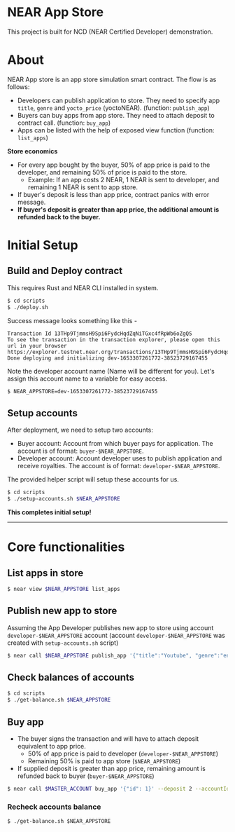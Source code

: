 # NEAR App Store

This project is built for NCD (NEAR Certified Developer) demonstration.

# About

NEAR App store is an app store simulation smart contract. The flow is as follows:

- Developers can publish application to store. They need to specify app `title`, `genre` and `yocto_price` (yoctoNEAR). (function: `publish_app`)
- Buyers can buy apps from app store. They need to attach deposit to contract call. (function: `buy_app`)
- Apps can be listed with the help of exposed view function (function: `list_apps`)

**Store economics**

- For every app bought by the buyer, 50% of app price is paid to the developer, and remaining 50% of price is paid to the store.
  - Example: If an app costs 2 NEAR, 1 NEAR is sent to developer, and remaining 1 NEAR is sent to app store.
- If buyer's deposit is less than app price, contract panics with error message.
- **If buyer's deposit is greater than app price, the additional amount is refunded back to the buyer.**

# Initial Setup

## Build and Deploy contract

This requires Rust and NEAR CLI installed in system.

```sh
$ cd scripts
$ ./deploy.sh
```

Success message looks something like this -

```
Transaction Id 13THp9TjmmsH9Spi6FydcHqdZqNiTGxc4fRpWb6oZgQS
To see the transaction in the transaction explorer, please open this url in your browser
https://explorer.testnet.near.org/transactions/13THp9TjmmsH9Spi6FydcHqdZqNiTGxc4fRpWb6oZgQS
Done deploying and initializing dev-1653307261772-38523729167455
```

Note the developer account name (Name will be different for you). Let's assign this account name to a variable for easy access.

```sh
$ NEAR_APPSTORE=dev-1653307261772-38523729167455
```

## Setup accounts

After deployment, we need to setup two accounts:

- Buyer account: Account from which buyer pays for application. The account is of format: `buyer-$NEAR_APPSTORE`.
- Developer account: Account developer uses to publish application and receive royalties. The account is of format: `developer-$NEAR_APPSTORE`.

The provided helper script will setup these accounts for us.

```sh
$ cd scripts
$ ./setup-accounts.sh $NEAR_APPSTORE
```

**This completes initial setup!**

---

# Core functionalities

## List apps in store

```sh
$ near view $NEAR_APPSTORE list_apps
```

## Publish new app to store

Assuming the App Developer publishes new app to store using account `developer-$NEAR_APPSTORE` account (account `developer-$NEAR_APPSTORE` was created with `setup-accounts.sh` script)

```sh
$ near call $NEAR_APPSTORE publish_app '{"title":"Youtube", "genre":"entertainment", "yocto_price":"2000000000000000000000000"}' --accountId developer-$NEAR_APPSTORE
```

## Check balances of accounts

```sh
$ cd scripts
$ ./get-balance.sh $NEAR_APPSTORE
```

## Buy app

- The buyer signs the transaction and will have to attach deposit equivalent to app price.
  - 50% of app price is paid to developer (`developer-$NEAR_APPSTORE`)
  - Remaining 50% is paid to app store (`$NEAR_APPSTORE`)
- If supplied deposit is greater than app price, remaining amount is refunded back to buyer (`buyer-$NEAR_APPSTORE`)

```sh
$ near call $MASTER_ACCOUNT buy_app '{"id": 1}' --deposit 2 --accountId buyer-$MASTER_ACCOUNT
```

### Recheck accounts balance

```
$ ./get-balance.sh $NEAR_APPSTORE
```
